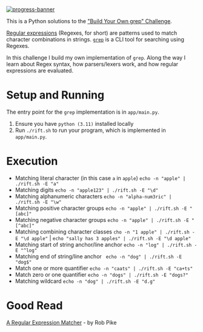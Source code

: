 [![progress-banner](https://backend.codecrafters.io/progress/grep/2fc3dee7-051d-4ada-8694-006b6191d753)](https://app.codecrafters.io/users/codecrafters-bot?r=2qF)

This is a Python solutions to the
["Build Your Own grep" Challenge](https://app.codecrafters.io/courses/grep/overview).

[Regular expressions](https://en.wikipedia.org/wiki/Regular_expression)
(Regexes, for short) are patterns used to match character combinations in
strings. [`grep`](https://en.wikipedia.org/wiki/Grep) is a CLI tool for
searching using Regexes.

In this challenge I build my own implementation of `grep`. Along the way
I learn about Regex syntax, how parsers/lexers work, and how regular
expressions are evaluated.

# Setup and Running

The entry point for the `grep` implementation is in `app/main.py`.

1. Ensure you have `python (3.11)` installed locally
1. Run `./rift.sh` to run your program, which is implemented in
   `app/main.py`.

# Execution

- Matching literal character (in this case `a` in `apple`) `echo -n "apple" | ./rift.sh -E "a"`
- Matching digits `echo -n "apple123" | ./rift.sh -E "\d"`
- Matching alphanumeric characters `echo -n "alpha-num3ric" | ./rift.sh -E "\w"`
- Matching positive character groups `echo -n "apple" | ./rift.sh -E "[abc]"`
- Matching negative character groups `echo -n "apple" | ./rift.sh -E "[^abc]"`
- Matching combining character classes `cho -n "1 apple" | ./rift.sh -E "\d apple"` | `echo "sally has 3 apples" | ./rift.sh -E "\d apple"`
- Matching start of string anchor/line anchor `echo -n "log" | ./rift.sh -E "^log"`
- Matching end of string/line anchor ` echo -n "dog" | ./rift.sh -E "dog$"`
- Match one or more quantifier `echo -n "caats" | ./rift.sh -E "ca+ts"`
- Match zero or one quantifier `echo -n "dogs" | ./rift.sh -E "dogs?"`
- Matching wildcard `echo -n "dog" | ./rift.sh -E "d.g"`

# Good Read

[A Regular Expression Matcher](https://www.cs.princeton.edu/courses/archive/spr09/cos333/beautiful.html) - by Rob Pike
